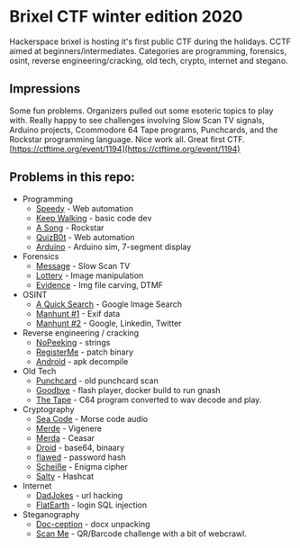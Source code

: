 # Brixel CTF winter edition 2020
Hackerspace brixel is hosting it's first public CTF during the holidays. CCTF aimed at beginners/intermediates.
Categories are programming, forensics, osint, reverse engineering/cracking, old tech, crypto, internet and stegano.

## Impressions
Some fun problems. Organizers pulled out some esoteric topics to play with. Really happy to see challenges involving Slow Scan TV signals, Arduino projects, Ccommodore 64 Tape programs, Punchcards, and the Rockstar programming language. Nice work all. Great first CTF.
[https://ctftime.org/event/1194](https://ctftime.org/event/1194)

## Problems in this repo:
  
- Programming
  - [Speedy](Programming/Speedy) - Web automation
  - [Keep Walking](Programming/KeepWalking) - basic code dev
  - [A Song](Programming/Song) - Rockstar
  - [QuizB0t](Programming/QuizB0t) - Web automation
  - [Arduino](Programming/Arduino) - Arduino sim, 7-segment display
- Forensics
  - [Message](Forensics/Message) - Slow Scan TV
  - [Lottery](Forensics/Lottery) - Image manipulation
  - [Evidence](Forensics/Evidence) - Img file carving, DTMF
- OSINT
  - [A Quick Search](OSINT/Quick) - Google Image Search
  - [Manhunt #1](OSINT/Manhunt_01) - Exif data
  - [Manhunt #2](OSINT/Manhunt_02) - Google, Linkedin, Twitter
- Reverse engineering / cracking
  - [NoPeeking](RE/NoPeeking) - strings
  - [RegisterMe](RE/RegisterMe) - patch binary
  - [Android](RE/Android) - apk decompile
- Old Tech
  - [Punchcard](Old_Tech/Punchcard) - old punchcard scan
  - [Goodbye](Old_Tech/Goodbye) - flash player, docker build to run gnash
  - [The Tape](Old_Tech/Tape) - C64 program converted to wav decode and play.
- Cryptography
  - [Sea Code](Crypto/SeaCode) - Morse code audio
  - [Merde](Crypto/Merde) - Vigenere
  - [Merda](Crypto/Merda) - Ceasar
  - [Droid](Crypto/Droid) - base64, binaary
  - [flawed](Crypto/Flawed) - password hash
  - [Scheiße](Crypto/Scheiße) - Enigma cipher
  - [Salty](Crypto/Salty) - Hashcat
- Internet
  - [DadJokes](Web/DadJokes/) - url hacking
  - [FlatEarth](Web/FlatEarth) - login SQL injection
- Steganography
  - [Doc-ception](Stego/Doc-ception) - docx unpacking
  - [Scan Me](Stego/ScanMe) - QR/Barcode challenge with a bit of webcrawl.
